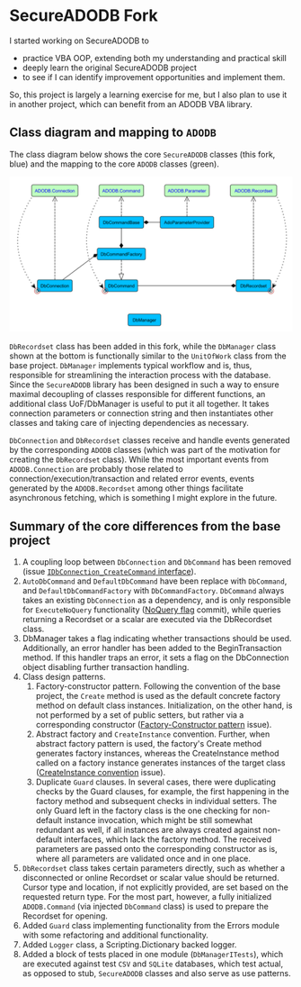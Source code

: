 # SecureADODB Fork
I started working on SecureADODB to
 - practice VBA OOP, extending both my understanding and practical skill
 - deeply learn the original SecureADODB project
 - to see if I can identify improvement opportunities and implement them.

So, this project is largely a learning exercise for me, but I also plan to use it in another project, which can benefit from an ADODB VBA library.  
 
 ## Class diagram and mapping to `ADODB`

The class diagram below shows the core `SecureADODB` classes (this fork, blue) and the mapping to the core `ADODB` classes (green).

![SecureADODB-ADODB](https://github.com/pchemguy/RDVBA-examples/blob/develop/UML%20Class%20Diagrams/SecureADODB%20-%20ADODB%20Class%20Mapping.svg)

`DbRecordset` class has been added in this fork, while the `DbManager` class shown at the bottom is functionally similar to the `UnitOfWork` class from the base project.
`DbManager` implements typical workflow and is, thus, responsible for streamlining the interaction process with the database. Since the `SecureADODB` library has been designed in such a way to ensure maximal decoupling of classes responsible for different functions, an additional class UoF/DbManager is useful to put it all together. It takes connection parameters or connection string and then instantiates other classes and taking care of injecting dependencies as necessary.

`DbConnection` and `DbRecordset` classes receive and handle events generated by the corresponding `ADODB` classes (which was part of the motivation for creating the `DbRecordset` class). While the most important events from `ADODB.Connection` are probably those related to connection/execution/transaction and related error events, events generated by the `ADODB.Recordset` among other things facilitate asynchronous fetching, which is something I might explore in the future.

## Summary of the core differences from the base project

1.  A coupling loop between `DbConnection` and `DbCommand` has been removed (issue [`IDbConnection_CreateCommand` interface](https://github.com/pchemguy/RDVBA-examples/issues/14)).
2.  `AutoDbCommand` and `DefaultDbCommand` have been replace with `DbCommand`, and `DefaultDbCommandFactory` with `DbCommandFactory`.
    `DbCommand` always takes an existing `DbConnection` as a dependency, and is only responsible for `ExecuteNoQuery` functionality ([NoQuery flag](https://github.com/pchemguy/RDVBA-examples/commit/ffc12ffb361ecc5a2338a321d84e8a756b48e109) commit), while queries returning a Recordset or a scalar are executed via the DbRecordset class.
3.  DbManager takes a flag indicating whether transactions should be used. Additionally, an error handler has been added to the BeginTransaction method. If this handler traps an error, it sets a flag on the DbConnection object disabling further transaction handling.
4.  Class design patterns.
    1) Factory-constructor pattern. Following the convention of the base project, the `Create` method is used as the default concrete factory method on default class instances. Initialization, on the other hand, is not performed by a set of public setters, but rather via a corresponding constructor ([Factory-Constructor pattern](https://github.com/pchemguy/RDVBA-examples/issues/11) issue).
    2) Abstract factory and `CreateInstance` convention. Further, when abstract factory pattern is used, the factory's Create method generates factory instances, whereas the CreateInstance method called on a factory instance generates instances of the target class ([CreateInstance convention](https://github.com/pchemguy/RDVBA-examples/issues/10) issue).
    3) Duplicate `Guard` clauses. In several cases, there were duplicating checks by the Guard clauses, for example, the first happening in the factory method and subsequent checks in individual setters. The only Guard left in the factory class is the one checking for non-default instance invocation, which might be still somewhat redundant as well, if all instances are always created against non-default interfaces, which lack the factory method. The received parameters are passed onto the corresponding constructor as is, where all parameters are validated once and in one place.
5.	`DbRecordset` class takes certain parameters directly, such as whether a disconnected or online Recordset or scalar value should be returned. Cursor type and location, if not explicitly provided, are set based on the requested return type. For the most part, however, a fully initialized `ADODB.Command` (via injected `DbCommand` class) is used to prepare the Recordset for opening. 
6.	Added `Guard` class implementing functionality from the Errors module with some refactoring and additional functionality.
7.	Added `Logger` class, a Scripting.Dictionary backed logger.
8.	Added a block of tests placed in one module (`DbManagerITests`), which are executed against test `CSV` and `SQLite` databases, which test actual, as opposed to stub, `SecureADODB` classes and also serve as use patterns.
